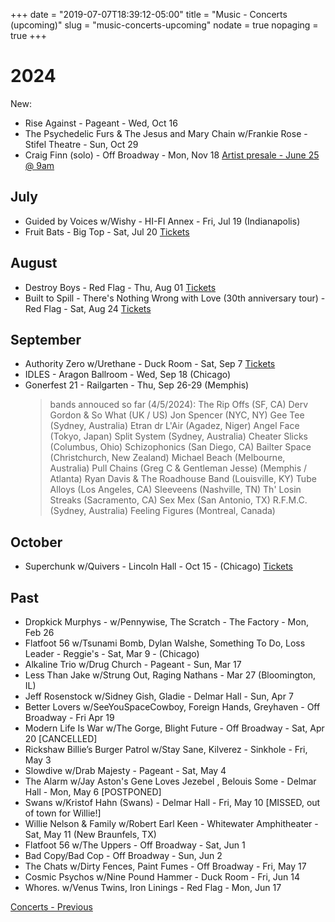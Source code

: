 +++
date = "2019-07-07T18:39:12-05:00"
title = "Music - Concerts (upcoming)"
slug = "music-concerts-upcoming"
nodate = true
nopaging = true
+++

# 2024

New:

* Rise Against - Pageant - Wed, Oct 16
* The Psychedelic Furs & The Jesus and Mary Chain w/Frankie Rose - Stifel Theatre - Sun, Oct 29
* Craig Finn (solo) - Off Broadway - Mon, Nov 18 [Artist presale - June 25 @ 9am](https://www.ticketweb.com/event/craig-finn-solo-seated-show-off-broadway-tickets/13709023?REFID=clientsitewp)

## July

* Guided by Voices w/Wishy - HI-FI Annex - Fri, Jul 19 (Indianapolis)
* Fruit Bats - Big Top - Sat, Jul 20 [Tickets](https://www.metrotix.com/events/detail/jamo-presents-fruit-bats)

## August

* Destroy Boys - Red Flag - Thu, Aug 01 [Tickets](https://redflagstl.com/event/destroy-boys-2/red-flag-mjp/)
* Built to Spill - There's Nothing Wrong with Love (30th anniversary tour) - Red Flag - Sat, Aug 24 [Tickets](https://redflagstl.com/event/built-to-spill-theres-nothing-wrong-with-love-30th-anniversary-tour-2/red-flag-mjp/)

## September

* Authority Zero w/Urethane - Duck Room - Sat, Sep 7 [Tickets](https://blueberryhill.com/event/authority-zero-090724/)
* IDLES - Aragon Ballroom - Wed, Sep 18 (Chicago)
* Gonerfest 21 - Railgarten - Thu, Sep 26-29 (Memphis)
  > bands annouced so far (4/5/2024):
The Rip Offs (SF, CA)
Derv Gordon & So What (UK / US)
Jon Spencer (NYC, NY)
Gee Tee (Sydney, Australia)
Etran dr L'Air (Agadez, Niger)
Angel Face (Tokyo, Japan)
Split System (Sydney, Australia)
Cheater Slicks (Columbus, Ohio)
Schizophonics (San Diego, CA)
Bailter Space (Christchurch, New Zealand)
Michael Beach (Melbourne, Australia)
Pull Chains (Greg C & Gentleman Jesse)  (Memphis / Atlanta)
Ryan Davis & The Roadhouse Band (Louisville, KY)
Tube Alloys (Los Angeles, CA)
Sleeveens (Nashville, TN)
Th' Losin Streaks (Sacramento, CA)
Sex Mex (San Antonio, TX)
R.F.M.C.  (Sydney, Australia)
Feeling Figures (Montreal, Canada)

## October

* Superchunk w/Quivers - Lincoln Hall - Oct 15 - (Chicago) [Tickets](https://lh-st.com/shows/10-15-2024-superchunk/)

## Past

* Dropkick Murphys - w/Pennywise, The Scratch - The Factory - Mon, Feb 26
* Flatfoot 56 w/Tsunami Bomb, Dylan Walshe, Something To Do, Loss Leader - Reggie's - Sat, Mar 9 - (Chicago)
* Alkaline Trio w/Drug Church - Pageant - Sun, Mar 17
* Less Than Jake w/Strung Out, Raging Nathans - Mar 27 (Bloomington, IL)  
* Jeff Rosenstock w/Sidney Gish, Gladie - Delmar Hall - Sun, Apr 7
* Better Lovers w/SeeYouSpaceCowboy, Foreign Hands, Greyhaven - Off Broadway - Fri Apr 19
* Modern Life Is War w/The Gorge, Blight Future - Off Broadway - Sat, Apr 20 [CANCELLED]
* Rickshaw Billie’s Burger Patrol w/Stay Sane, Kilverez - Sinkhole - Fri, May 3
* Slowdive w/Drab Majesty - Pageant - Sat, May 4
* The Alarm w/Jay Aston's Gene Loves Jezebel , Belouis Some - Delmar Hall - Mon, May 6 [POSTPONED]
* Swans w/Kristof Hahn (Swans) - Delmar Hall - Fri, May 10 [MISSED, out of town for Willie!]
* Willie Nelson & Family w/Robert Earl Keen - Whitewater Amphitheater - Sat, May 11 (New Braunfels, TX)
* Flatfoot 56 w/The Uppers - Off Broadway - Sat, Jun 1
* Bad Copy/Bad Cop - Off Broadway - Sun, Jun 2 
* The Chats w/Dirty Fences, Paint Fumes - Off Broadway - Fri, May 17
* Cosmic Psychos w/Nine Pound Hammer - Duck Room - Fri, Jun 14
* Whores. w/Venus Twins, Iron Linings - Red Flag - Mon, Jun 17

[Concerts - Previous](/music-concerts)

